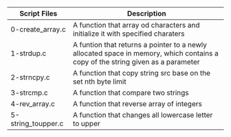 
| Script Files | Description |
| ----------- | ----------- |
| 0-create_array.c |A function that array od characters and initialize it with specified charaters |
| 1-strdup.c | A funtion that returns a pointer to a newly allocated space in memory, which contains a copy of the string given as a parameter |
| 2-strncpy.c | A function that copy string src base on the set nth byte limit |
| 3-strcmp.c | A function that compare two strings |
| 4-rev_array.c | A function that reverse array of integers |
| 5-string_toupper.c | A function that changes all lowercase letter to upper |
